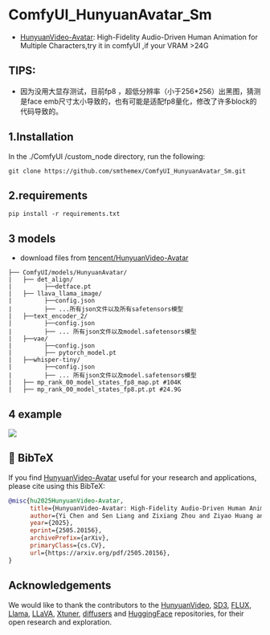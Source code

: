 # ComfyUI_HunyuanAvatar_Sm
* [HunyuanVideo-Avatar](https://github.com/Tencent-Hunyuan/HunyuanVideo-Avatar): High-Fidelity Audio-Driven Human Animation for Multiple Characters,try it in comfyUI ,if your VRAM >24G

TIPS:
-----
* 因为没用大显存测试，目前fp8 ，超低分辨率（小于256*256）出黑图，猜测是face emb尺寸太小导致的，也有可能是适配fp8量化，修改了许多block的代码导致的。


1.Installation  
-----
In the ./ComfyUI /custom_node directory, run the following:   
```
git clone https://github.com/smthemex/ComfyUI_HunyuanAvatar_Sm.git
```  
  
2.requirements  
----
```
pip install -r requirements.txt
```

3 models 
----
* download files from [tencent/HunyuanVideo-Avatar](https://huggingface.co/tencent/HunyuanVideo-Avatar) 
```
├── ComfyUI/models/HunyuanAvatar/
|   ├── det_align/
|         ├──detface.pt
|   ├── llava_llama_image/
|         ├──config.json
|         ├── ...所有json文件以及所有safetensors模型
|   ├──text_encoder_2/
|         ├──config.json
|         ├── ... 所有json文件以及model.safetensors模型
|   ├──vae/
|         ├──config.json
|         ├── pytorch_model.pt
|   ├──whisper-tiny/
|         ├──config.json
|         ├── ... 所有json文件以及model.safetensors模型
|   ├── mp_rank_00_model_states_fp8_map.pt #104K
|   ├── mp_rank_00_model_states_fp8.pt.pt #24.9G
```
4 example
----
![](https://github.com/smthemex/ComfyUI_HunyuanAvatar_Sm/blob/main/example_workflows/example.png)

## 🔗 BibTeX

If you find [HunyuanVideo-Avatar](https://arxiv.org/pdf/2505.20156) useful for your research and applications, please cite using this BibTeX:

```BibTeX
@misc{hu2025HunyuanVideo-Avatar,
      title={HunyuanVideo-Avatar: High-Fidelity Audio-Driven Human Animation for Multiple Characters}, 
      author={Yi Chen and Sen Liang and Zixiang Zhou and Ziyao Huang and Yifeng Ma and Junshu Tang and Qin Lin and Yuan Zhou and Qinglin Lu},
      year={2025},
      eprint={2505.20156},
      archivePrefix={arXiv},
      primaryClass={cs.CV},
      url={https://arxiv.org/pdf/2505.20156}, 
}
```

## Acknowledgements

We would like to thank the contributors to the [HunyuanVideo](https://github.com/Tencent/HunyuanVideo), [SD3](https://huggingface.co/stabilityai/stable-diffusion-3-medium), [FLUX](https://github.com/black-forest-labs/flux), [Llama](https://github.com/meta-llama/llama), [LLaVA](https://github.com/haotian-liu/LLaVA), [Xtuner](https://github.com/InternLM/xtuner), [diffusers](https://github.com/huggingface/diffusers) and [HuggingFace](https://huggingface.co) repositories, for their open research and exploration. 
